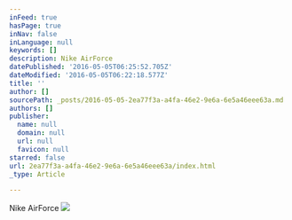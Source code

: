 ```yaml
---
inFeed: true
hasPage: true
inNav: false
inLanguage: null
keywords: []
description: Nike AirForce
datePublished: '2016-05-05T06:25:52.705Z'
dateModified: '2016-05-05T06:22:18.577Z'
title: ''
author: []
sourcePath: _posts/2016-05-05-2ea77f3a-a4fa-46e2-9e6a-6e5a46eee63a.md
authors: []
publisher:
  name: null
  domain: null
  url: null
  favicon: null
starred: false
url: 2ea77f3a-a4fa-46e2-9e6a-6e5a46eee63a/index.html
_type: Article

---
```

Nike AirForce
![](https://the-grid-user-content.s3-us-west-2.amazonaws.com/4fab652a-3c84-488d-b006-36ee159069db.jpg)